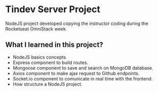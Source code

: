 # Tindev Server Project

NodeJS project developed copying the instructor coding during the Rocketseat OmniStack week.

## What I learned in this project?

- NodeJS basics concepts.
- Express component to build routes.
- Mongoose component to save and search on MongoDB database.
- Axios component to make ajax request to Github endpoints.
- Socket.io component to comunicate in real time with the frontend.
- How structure a NodeJS project.

